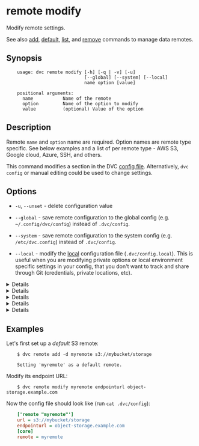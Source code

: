 # remote modify

Modify remote settings.

See also [add](/doc/commands-reference/remote-add),
[default](/doc/commands-reference/remote-default),
[list](/doc/commands-reference/remote-list), and
[remove](/doc/commands-reference/remote-remove) commands to manage data remotes.

## Synopsis

```usage
    usage: dvc remote modify [-h] [-q | -v] [-u]
                             [--global] [--system] [--local]
                             name option [value]

    positional arguments:
      name           Name of the remote
      option         Name of the option to modify
      value          (optional) Value of the option
```

## Description

Remote `name` and `option` name are required. Option names are remote type
specific. See below examples and a list of per remote type - AWS S3, Google
cloud, Azure, SSH, and others.

This command modifies a section in the DVC
[config file](/doc/user-guide/dvc-files-and-directories). Alternatively,
`dvc config` or manual editing could be used to change settings.

## Options

- `-u`, `--unset` - delete configuration value

- `--global` - save remote configuration to the global config (e.g.
  `~/.config/dvc/config`) instead of `.dvc/config`.

- `--system` - save remote configuration to the system config (e.g.
  `/etc/dvc.config`) instead of `.dvc/config`.

- `--local` - modify the [local](/doc/user-guide/dvc-files-and-directories)
  configuration file (`.dvc/config.local`). This is useful when you are
  modifying private options or local environment specific settings in your
  config, that you don't want to track and share through Git (credentials,
  private locations, etc).

<details>

### Click for AWS S3 available options

By default DVC expects your AWS CLI is already
[configured](https://docs.aws.amazon.com/cli/latest/userguide/cli-chap-getting-started.html).
DVC will be using default AWS credentials file to access S3. To override some of
these settings, you could use the following options:

- `region` - change AWS S3 remote region:

  ```dvc
    $ dvc remote modify myremote region us-east-2
  ```

- `profile` - credentials profile name to use to access AWS S3:

  ```dvc
    $ dvc remote modify myremote profile myprofile
  ```

- `credentialpath` - credentials path to use to access AWS S3:

  ```dvc
    $ dvc remote modify myremote credentialpath /path/to/my/creds
  ```

- `endpointurl` - endpoint URL to use to access AWS S3:

  ```dvc
    $ dvc remote modify myremote endpointurl myendpoint.com
  ```

- `url` - remote location URL

  ```dvc
    $ dvc remote modify myremote url s3://bucket/remote
  ```

- `use_ssl` - whether or not to use SSL. By default, SSL is used

  ```dvc
    $ dvc remote modify myremote use_ssl false
  ```

- `listobjects` - whether or not to use `list_objects`.  
   By default, `list_objects_v2` is used. Useful for ceph and other s3 emulators.

  ```dvc
    $ dvc remote modify myremote listobjects true
  ```

To communicate with a remote object storage that supports an S3 compatible API
(e.g. [Minio](https://minio.io/), [Wasabi](https://wasabi.com/),
[Eucalyptus](https://www.eucalyptus.cloud/index.html),
[DigitalOcean Spaces](https://www.digitalocean.com/products/spaces/), etc.) you
must explicitly set the `endpointurl` in the configuration:

For example:

```dvc
  $ dvc remote add -d mybucket s3://path/to/dir
  $ dvc remote modify mybucket endpointurl object-storage.example.com
```

AWS S3 remote can also be configured entirely via environment variables:

```dvc
    $ export AWS_ACCESS_KEY_ID="<my-access-key>"
    $ export AWS_SECRET_ACCESS_KEY="<my-secret-key>"
    $ dvc remote add myremote "s3://bucket/myremote"
```

For more information about the variables DVC supports, please visit
[boto3 documentation](https://boto3.amazonaws.com/v1/documentation/api/latest/guide/configuration.html#environment-variable-configuration)

</details>

<details>

### Click for Azure available options

- `url` - remote location URL.

  ```dvc
      $ dvc remote modify myremote url "azure://ContainerName=remote;"
  ```

- `connection_string` - connection string.

  ```dvc
      $ dvc remote modify myremote connection_string my-connection-string
  ```

</details>

<details>

### Click for Google Cloud Storage available options

- `projectname` - project name to use.

  ```dvc
    $ dvc remote modify myremote projectname myproject
  ```

- `url` - remote location URL.

  ```dvc
    $ dvc remote modify myremote url gs://bucket/remote
  ```

</details>

<details>

### Click for SSH available options

- `url` - remote location URL.

  ```dvc
    $ dvc remote modify myremote url ssh://user@example.com:1234/path/to/remote
  ```

- `user` - username to use to access a remote. The order in which dvc searches
  for username:

  1. `user` specified in one of the dvc configs;
  2. `user` specified in the url(e.g. `ssh://user@example.com/path`);
  3. `user` specified in `~/.ssh/config` for remote host;
  4. current user;

  ```dvc
    $ dvc remote modify myremote user myuser
  ```

- `port` - port to use to access a remote. The order in which dvc searches for
  port:

  1. `port` specified in one of the dvc configs;
  2. `port` specified in the url(e.g. `ssh://example.com:1234/path`);
  3. `port` specified in `~/.ssh/config` for remote host;
  4. default ssh port 22;

  ```dvc
    $ dvc remote modify myremote port 2222
  ```

- `keyfile` - path to private key to use to access a remote.

  ```dvc
    $ dvc remote modify myremote keyfile /path/to/keyfile
  ```

- `password` - a private key passphrase or a password to use to use when
  accessing a remote.

  ```dvc
    $ dvc remote modify myremote password mypassword
  ```

- `ask_password` - ask for a private key passphrase or a password to use when
  accessing a remote.

  ```dvc
    $ dvc remote modify myremote ask_password true
  ```

</details>

<details>

### Click for HDFS available options

- `user` - username to use to access a remote.

  ```dvc
    $ dvc remote modify myremote user myuser
  ```

</details>

## Examples

Let's first set up a _default_ S3 remote:

```dvc
    $ dvc remote add -d myremote s3://mybucket/storage

    Setting 'myremote' as a default remote.
```

Modify its endpoint URL:

```dvc
    $ dvc remote modify myremote endpointurl object-storage.example.com
```

Now the config file should look like (run `cat .dvc/config`):

```ini
    ['remote "myremote"']
    url = s3://mybucket/storage
    endpointurl = object-storage.example.com
    [core]
    remote = myremote
```

